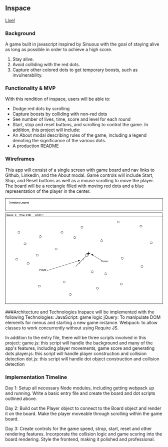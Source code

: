 ## Inspace
[Live!](https://stenkoff.github.io/inspace/)

### Background
A game built in javascript inspired by Sinuous with the goal of staying alive as long as possible in order to achieve a high score.
1. Stay alive.
2. Avoid colliding with the red dots.
3. Capture other colored dots to get temporary boosts, such as invulnerability.

### Functionality & MVP
With this rendition of inspace, users will be able to:
* Dodge red dots by scrolling
* Capture boosts by colliding with non-red dots
* See number of lives, time, score and level for each round
* Start, stop and reset buttons, and scrolling to control the game.
In addition, this project will include:
* An About modal describing rules of the game, including a legend denoting the significance of the various dots.
* A production README

### Wireframes
This app will consist of a single screen with game board and nav links to Github, LinkedIn, and the About modal. Game controls will include Start, Stop, and Reset buttons as well as a mouse scrolling to move the player. The board will be a rectangle filled with moving red dots and a blue representation of the player in the center.

![wire-frame](./docs/inspace.png)

###Architecture and Technologies
Inspace will be implemented with the following Technologies:
JavaScript: game logic
jQuery: To manipulate DOM elements for menus and starting a new game instance.
Webpack: to allow classes to work concurrently without using Require JS.

In addition to the entry file, there will be three scripts involved in this project:
game.js: this script will handle the background and many of the app's features, including player movements, game score and generating dots
player.js: this script will handle player construction and collision detection
dot.js: this script will handle dot object construction and collision detection

### Implementation Timeline

Day 1: Setup all necessary Node modules, including getting webpack up and running. Write a basic entry file and create the board and dot scripts outlined above.

Day 2: Build out the Player object to connect to the Board object and render it on the board. Make the player moveable through scrolling within the game board.

Day 3: Create controls for the game speed, strop, start, reset and other rendering features. Incorporate the collision logic and game scoring into the board rendering. Style the frontend, making it polished and professional.
